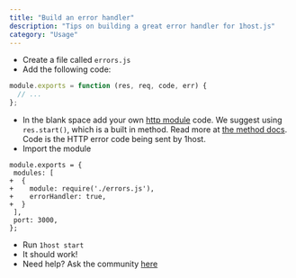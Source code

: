 ```yaml
---
title: "Build an error handler"
description: "Tips on building a great error handler for 1host.js"
category: "Usage"
---
```


- Create a file called `errors.js`
- Add the following code:

```javascript
module.exports = function (res, req, code, err) {
  // ...
};
```

- In the blank space add your own [http module](https://nodejs.dev/learn/the-nodejs-http-module) code. We suggest using `res.start()`, which is a built in method. Read more at [the method docs](/methods). Code is the HTTP error code being sent by 1host.
- Import the module

```diff-js
module.exports = {
 modules: [
+  {
+    module: require('./errors.js'),
+    errorHandler: true,
+  }
 ],
 port: 3000,
};
```

- Run `1host start`
- It should work!
- Need help? Ask the community [here](https://github.com/1hostjs/help/discussions)
